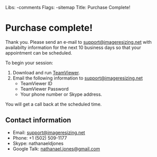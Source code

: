 Libs: -comments
Flags: -sitemap
Title: Purchase Complete!

# Purchase complete!

Thank you. Please send an e-mail to support@imageresizing.net with availabilty information for the next 10 business days so that your appointment can be scheduled.

To begin your session:

1. Download and run [TeamViewer](http://s.ndj7.com).
2. Email the following information to support@imageresizing.net
	* TeamViewer ID
	* TeamViewer Password
	* Your phone number or Skype address. 

You will get a call back at the scheduled time. 

## Contact information

* Email: support@imageresizing.net
* Phone: +1 (502) 509-1177
* Skype: nathanaeldjones
* Google Talk: nathanael.jones@gmail.com
